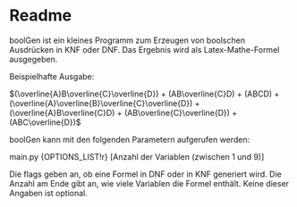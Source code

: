 # Readme

boolGen ist ein kleines Programm zum Erzeugen von boolschen Ausdrücken
in KNF oder DNF. Das Ergebnis wird als Latex-Mathe-Formel ausgegeben.

Beispielhafte Ausgabe:

$(\overline{A}B\overline{C}\overline{D}) + (AB\overline{C}D) + (ABCD) + (\overline{A}\overline{B}\overline{C}\overline{D}) + (\overline{A}B\overline{C}D) + (AB\overline{C}\overline{D}) + (ABC\overline{D})$

boolGen kann mit den folgenden Parametern aufgerufen werden:

main.py {OPTIONS_LIST!r} [Anzahl der Variablen (zwischen 1 und 9)]

Die flags geben an, ob eine Formel in DNF oder in KNF generiert wird.
Die Anzahl am Ende gibt an, wie viele Variablen die Formel enthält.
Keine dieser Angaben ist optional.
